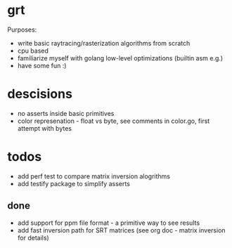 # grt

Purposes:
- write basic raytracing/rasterization algorithms from scratch
- cpu based
- familiarize myself with golang low-level optimizations (builtin asm e.g.)
- have some fun :)

# descisions

- no asserts inside basic primitives
- color represenation - float vs byte, see comments in color.go, first attempt with bytes

# todos

- add perf test to compare matrix inversion alogrithms
- add testify package to simplify asserts

## done

+ add support for ppm file format - a primitive way to see results
+ add fast inversion path for SRT matrices (see org doc - matrix inversion for details)
